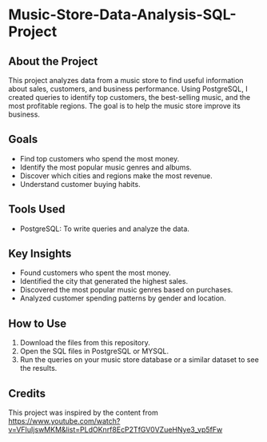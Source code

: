# Music-Store-Data-Analysis-SQL-Project

## About the Project  
This project analyzes data from a music store to find useful information about sales, customers, and business performance. Using PostgreSQL, I created queries to identify top customers, the best-selling music, and the most profitable regions. The goal is to help the music store improve its business.  

## Goals  
- Find top customers who spend the most money.  
- Identify the most popular music genres and albums.  
- Discover which cities and regions make the most revenue.  
- Understand customer buying habits.  

## Tools Used  
- PostgreSQL: To write queries and analyze the data.  

## Key Insights  
- Found customers who spent the most money.  
- Identified the city that generated the highest sales.  
- Discovered the most popular music genres based on purchases.  
- Analyzed customer spending patterns by gender and location.  

## How to Use  
1. Download the files from this repository.  
2. Open the SQL files in PostgreSQL or MYSQL.  
3. Run the queries on your music store database or a similar dataset to see the results.

## Credits
This project was inspired by the content from https://www.youtube.com/watch?v=VFIuIjswMKM&list=PLdOKnrf8EcP2TfGV0VZueHNye3_vp5fFw
